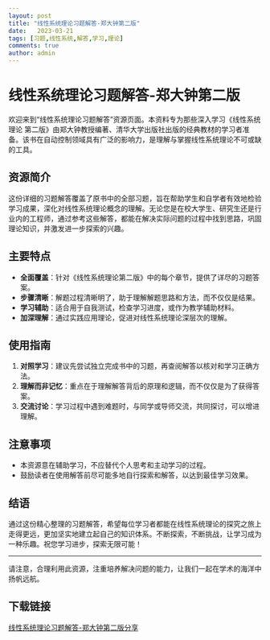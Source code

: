 ```yaml
---
layout: post
title: "线性系统理论习题解答-郑大钟第二版"
date:   2023-03-21
tags: [习题,线性系统,解答,学习,理论]
comments: true
author: admin
---
```

# 线性系统理论习题解答-郑大钟第二版

欢迎来到“线性系统理论习题解答”资源页面。本资料专为那些深入学习《线性系统理论 第二版》由郑大钟教授编著、清华大学出版社出版的经典教材的学习者准备。该书在自动控制领域具有广泛的影响力，是理解与掌握线性系统理论不可或缺的工具。

## 资源简介

这份详细的习题解答覆盖了原书中的全部习题，旨在帮助学生和自学者有效地检验学习成果，深化对线性系统理论概念的理解。无论您是在校大学生、研究生还是行业内的工程师，通过参考这些解答，都能在解决实际问题的过程中找到思路，巩固理论知识，并激发进一步探索的兴趣。

## 主要特点

- **全面覆盖**：针对《线性系统理论第二版》中的每个章节，提供了详尽的习题答案。
- **步骤清晰**：解题过程清晰明了，助于理解解题思路和方法，而不仅仅是结果。
- **学习辅助**：适合用于自我测试，检查学习进度，或作为教学辅助材料。
- **加深理解**：通过实践应用理论，促进对线性系统理论深层次的理解。

## 使用指南

1. **对照学习**：建议先尝试独立完成书中的习题，再查阅解答以核对和学习正确方法。
2. **理解而非记忆**：重点在于理解解答背后的原理和逻辑，而不仅仅是为了获得答案。
3. **交流讨论**：学习过程中遇到难题时，与同学或导师交流，共同探讨，可以增进理解。

## 注意事项

- 本资源意在辅助学习，不应替代个人思考和主动学习的过程。
- 鼓励读者在使用解答前尽可能多地自行探索和解答，以达到最佳学习效果。

## 结语

通过这份精心整理的习题解答，希望每位学习者都能在线性系统理论的探究之旅上走得更远，更加坚实地建立起自己的知识体系。不断探索，不断挑战，让学习成为一种乐趣。祝您学习进步，探索无限可能！

---

请注意，合理利用此资源，注重培养解决问题的能力，让我们一起在学术的海洋中扬帆远航。

## 下载链接

[线性系统理论习题解答-郑大钟第二版分享](https://pan.quark.cn/s/6d8ace20974a)